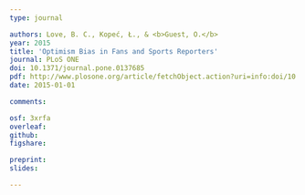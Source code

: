 ```yaml
---
type: journal

authors: Love, B. C., Kopeć, Ł., & <b>Guest, O.</b>
year: 2015
title: 'Optimism Bias in Fans and Sports Reporters'
journal: PLoS ONE
doi: 10.1371/journal.pone.0137685
pdf: http://www.plosone.org/article/fetchObject.action?uri=info:doi/10.1371/journal.pone.0137685&representation=PDF
date: 2015-01-01

comments:

osf: 3xrfa
overleaf:
github:
figshare:

preprint:
slides:

---
```

